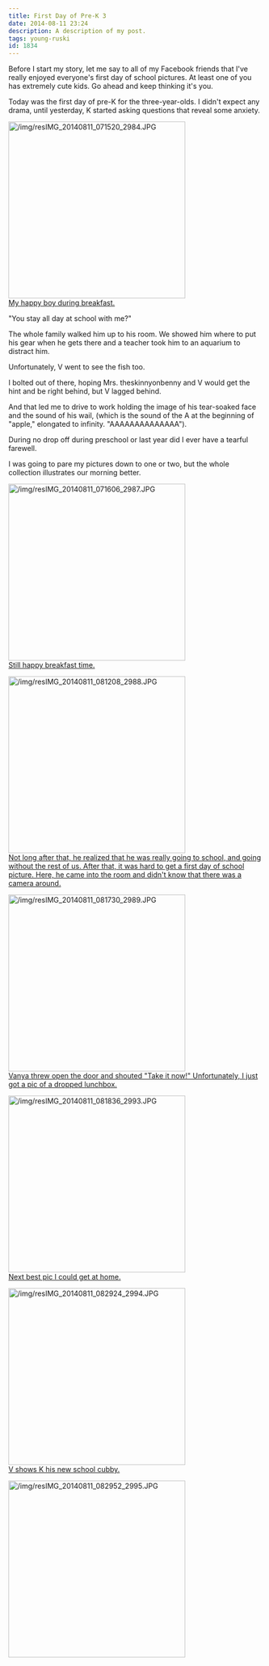 ```yaml
---
title: First Day of Pre-K 3
date: 2014-08-11 23:24
description: A description of my post.
tags: young-ruski
id: 1834
---
```

Before I start my story, let me say to all of my Facebook friends that I've really enjoyed everyone's first day of school pictures.  At least one of you has extremely cute kids.  Go ahead and keep thinking it's you.

Today was the first day of pre-K for the three-year-olds. I didn't expect any drama, until yesterday, K started asking questions that reveal some anxiety.



<a class="lightview alignright" href="/img/resIMG_20140811_071520_2984.JPG" data-lightview-caption="My happy boy during breakfast." data-lightview-group="group1"><img src="/img/resIMG_20140811_071520_2984.JPG" alt="/img/resIMG_20140811_071520_2984.JPG" width="350px"><br><span class="caption alignleft">My happy boy during breakfast.</span></a>

"You stay all day at school with me?"

The whole family walked him up to his room.  We showed him where to put his gear when he gets there and a teacher took him to an aquarium to distract him.

Unfortunately, V went to see the fish too.

I bolted out of there, hoping Mrs. theskinnyonbenny and V would get the hint and be right behind, but V lagged behind.

And that led me to drive to work holding the image of his tear-soaked face and the sound of his wail, (which is the sound of the A at the beginning of "apple," elongated to infinity.  "AAAAAAAAAAAAAA").

During no drop off during preschool or last year did I ever have a tearful farewell. 

I was going to pare my pictures down to one or two, but the whole collection illustrates our morning better.

<a class="lightview centered" href="/img/resIMG_20140811_071606_2987.JPG" data-lightview-caption="Still happy breakfast time." data-lightview-group="group1"><img src="/img/resIMG_20140811_071606_2987.JPG" alt="/img/resIMG_20140811_071606_2987.JPG" width="350px"><br><span class="caption">Still happy breakfast time.</span></a>

<a class="lightview centered" href="/img/resIMG_20140811_081208_2988.JPG" data-lightview-caption="Not long after that, he realized that he was really going to school, and going without the rest of us.  After that, it was hard to get a first day of school picture.  Here, he came into the room and didn't know that there was a camera around." data-lightview-group="group1"><img src="/img/resIMG_20140811_081208_2988.JPG" alt="/img/resIMG_20140811_081208_2988.JPG" width="350px"><br><span class="caption">Not long after that, he realized that he was really going to school, and going without the rest of us.  After that, it was hard to get a first day of school picture.  Here, he came into the room and didn't know that there was a camera around.</span></a>

<a class="lightview centered" href="/img/resIMG_20140811_081730_2989.JPG" data-lightview-caption="Vanya threw open the door and shouted &quot;Take it now!&quot;  Unfortunately, I just got a pic of a dropped lunchbox." data-lightview-group="group1"><img src="/img/resIMG_20140811_081730_2989.JPG" alt="/img/resIMG_20140811_081730_2989.JPG" width="350px"><br><span class="caption">Vanya threw open the door and shouted "Take it now!"  Unfortunately, I just got a pic of a dropped lunchbox.</span></a>

<a class="lightview centered" href="/img/resIMG_20140811_081836_2993.JPG" data-lightview-caption="Next best pic I could get at home." data-lightview-group="group1"><img src="/img/resIMG_20140811_081836_2993.JPG" alt="/img/resIMG_20140811_081836_2993.JPG" width="350px"><br><span class="caption">Next best pic I could get at home.</span></a>

<a class="lightview centered" href="/img/resIMG_20140811_082924_2994.JPG" data-lightview-caption="V shows K his new school cubby." data-lightview-group="group1"><img src="/img/resIMG_20140811_082924_2994.JPG" alt="/img/resIMG_20140811_082924_2994.JPG" width="350px"><br><span class="caption">V shows K his new school cubby.</span></a>

<a class="lightview centered" href="/img/resIMG_20140811_082952_2995.JPG" data-lightview-caption="" data-lightview-group="group1"><img src="/img/resIMG_20140811_082952_2995.JPG" alt="/img/resIMG_20140811_082952_2995.JPG" width="350px"><br><span class="caption"></span></a>